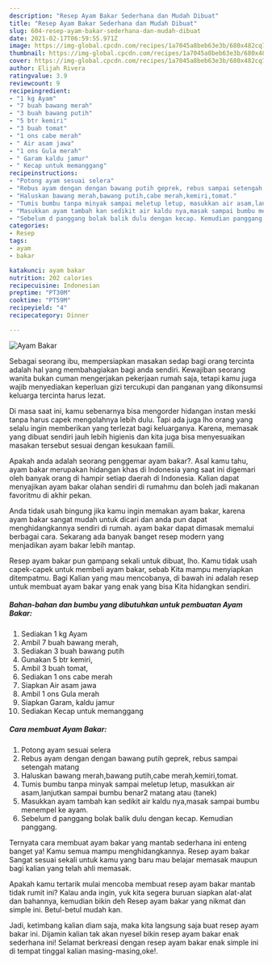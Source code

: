 ```yaml
---
description: "Resep Ayam Bakar Sederhana dan Mudah Dibuat"
title: "Resep Ayam Bakar Sederhana dan Mudah Dibuat"
slug: 604-resep-ayam-bakar-sederhana-dan-mudah-dibuat
date: 2021-02-17T06:59:55.971Z
image: https://img-global.cpcdn.com/recipes/1a7045a8beb63e3b/680x482cq70/ayam-bakar-foto-resep-utama.jpg
thumbnail: https://img-global.cpcdn.com/recipes/1a7045a8beb63e3b/680x482cq70/ayam-bakar-foto-resep-utama.jpg
cover: https://img-global.cpcdn.com/recipes/1a7045a8beb63e3b/680x482cq70/ayam-bakar-foto-resep-utama.jpg
author: Elijah Rivera
ratingvalue: 3.9
reviewcount: 9
recipeingredient:
- "1 kg Ayam"
- "7 buah bawang merah"
- "3 buah bawang putih"
- "5 btr kemiri"
- "3 buah tomat"
- "1 ons cabe merah"
- " Air asam jawa"
- "1 ons Gula merah"
- " Garam kaldu jamur"
- " Kecap untuk memanggang"
recipeinstructions:
- "Potong ayam sesuai selera"
- "Rebus ayam dengan dengan bawang putih geprek, rebus sampai setengah matang"
- "Haluskan bawang merah,bawang putih,cabe merah,kemiri,tomat."
- "Tumis bumbu tanpa minyak sampai meletup letup, masukkan air asam,lanjutkan sampai bumbu benar2 matang atau (tanek)"
- "Masukkan ayam tambah kan sedikit air kaldu nya,masak sampai bumbu menempel ke ayam."
- "Sebelum d panggang bolak balik dulu dengan kecap. Kemudian panggang."
categories:
- Resep
tags:
- ayam
- bakar

katakunci: ayam bakar 
nutrition: 202 calories
recipecuisine: Indonesian
preptime: "PT30M"
cooktime: "PT59M"
recipeyield: "4"
recipecategory: Dinner

---
```



![Ayam Bakar](https://img-global.cpcdn.com/recipes/1a7045a8beb63e3b/680x482cq70/ayam-bakar-foto-resep-utama.jpg)

Sebagai seorang ibu, mempersiapkan masakan sedap bagi orang tercinta adalah hal yang membahagiakan bagi anda sendiri. Kewajiban seorang  wanita bukan cuman mengerjakan pekerjaan rumah saja, tetapi kamu juga wajib menyediakan keperluan gizi tercukupi dan panganan yang dikonsumsi keluarga tercinta harus lezat.

Di masa  saat ini, kamu sebenarnya bisa mengorder hidangan instan meski tanpa harus capek mengolahnya lebih dulu. Tapi ada juga lho orang yang selalu ingin memberikan yang terlezat bagi keluarganya. Karena, memasak yang dibuat sendiri jauh lebih higienis dan kita juga bisa menyesuaikan masakan tersebut sesuai dengan kesukaan famili. 



Apakah anda adalah seorang penggemar ayam bakar?. Asal kamu tahu, ayam bakar merupakan hidangan khas di Indonesia yang saat ini digemari oleh banyak orang di hampir setiap daerah di Indonesia. Kalian dapat menyajikan ayam bakar olahan sendiri di rumahmu dan boleh jadi makanan favoritmu di akhir pekan.

Anda tidak usah bingung jika kamu ingin memakan ayam bakar, karena ayam bakar sangat mudah untuk dicari dan anda pun dapat menghidangkannya sendiri di rumah. ayam bakar dapat dimasak memalui berbagai cara. Sekarang ada banyak banget resep modern yang menjadikan ayam bakar lebih mantap.

Resep ayam bakar pun gampang sekali untuk dibuat, lho. Kamu tidak usah capek-capek untuk membeli ayam bakar, sebab Kita mampu menyiapkan ditempatmu. Bagi Kalian yang mau mencobanya, di bawah ini adalah resep untuk membuat ayam bakar yang enak yang bisa Kita hidangkan sendiri.

<!--inarticleads1-->

##### Bahan-bahan dan bumbu yang dibutuhkan untuk pembuatan Ayam Bakar:

1. Sediakan 1 kg Ayam
1. Ambil 7 buah bawang merah,
1. Sediakan 3 buah bawang putih
1. Gunakan 5 btr kemiri,
1. Ambil 3 buah tomat,
1. Sediakan 1 ons cabe merah
1. Siapkan  Air asam jawa
1. Ambil 1 ons Gula merah
1. Siapkan  Garam, kaldu jamur
1. Sediakan  Kecap untuk memanggang




<!--inarticleads2-->

##### Cara membuat Ayam Bakar:

1. Potong ayam sesuai selera
1. Rebus ayam dengan dengan bawang putih geprek, rebus sampai setengah matang
1. Haluskan bawang merah,bawang putih,cabe merah,kemiri,tomat.
1. Tumis bumbu tanpa minyak sampai meletup letup, masukkan air asam,lanjutkan sampai bumbu benar2 matang atau (tanek)
1. Masukkan ayam tambah kan sedikit air kaldu nya,masak sampai bumbu menempel ke ayam.
1. Sebelum d panggang bolak balik dulu dengan kecap. Kemudian panggang.




Ternyata cara membuat ayam bakar yang mantab sederhana ini enteng banget ya! Kamu semua mampu menghidangkannya. Resep ayam bakar Sangat sesuai sekali untuk kamu yang baru mau belajar memasak maupun bagi kalian yang telah ahli memasak.

Apakah kamu tertarik mulai mencoba membuat resep ayam bakar mantab tidak rumit ini? Kalau anda ingin, yuk kita segera buruan siapkan alat-alat dan bahannya, kemudian bikin deh Resep ayam bakar yang nikmat dan simple ini. Betul-betul mudah kan. 

Jadi, ketimbang kalian diam saja, maka kita langsung saja buat resep ayam bakar ini. Dijamin kalian tak akan nyesel bikin resep ayam bakar enak sederhana ini! Selamat berkreasi dengan resep ayam bakar enak simple ini di tempat tinggal kalian masing-masing,oke!.

